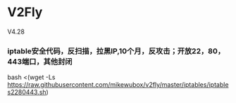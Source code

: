 # V2Fly
V4.28

### iptable安全代码，反扫描，拉黑IP,10个月，反攻击；开放22，80，443端口，其他封闭

 bash <(wget -Ls https://raw.githubusercontent.com/mikewubox/v2fly/master/iptables/iptables2280443.sh)
